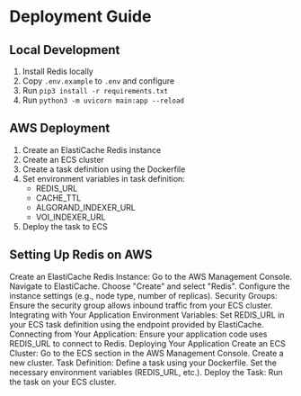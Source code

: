 # Deployment Guide

## Local Development
1. Install Redis locally
2. Copy `.env.example` to `.env` and configure
3. Run `pip3 install -r requirements.txt`
4. Run `python3 -m uvicorn main:app --reload`

## AWS Deployment
1. Create an ElastiCache Redis instance
2. Create an ECS cluster
3. Create a task definition using the Dockerfile
4. Set environment variables in task definition:
   - REDIS_URL
   - CACHE_TTL
   - ALGORAND_INDEXER_URL
   - VOI_INDEXER_URL
5. Deploy the task to ECS

## Setting Up Redis on AWS
Create an ElastiCache Redis Instance:
Go to the AWS Management Console.
Navigate to ElastiCache.
Choose "Create" and select "Redis".
Configure the instance settings (e.g., node type, number of replicas).
Security Groups:
Ensure the security group allows inbound traffic from your ECS cluster.
Integrating with Your Application
Environment Variables:
Set REDIS_URL in your ECS task definition using the endpoint provided by ElastiCache.
Connecting from Your Application:
Ensure your application code uses REDIS_URL to connect to Redis.
Deploying Your Application
Create an ECS Cluster:
Go to the ECS section in the AWS Management Console.
Create a new cluster.
Task Definition:
Define a task using your Dockerfile.
Set the necessary environment variables (REDIS_URL, etc.).
Deploy the Task:
Run the task on your ECS cluster.
